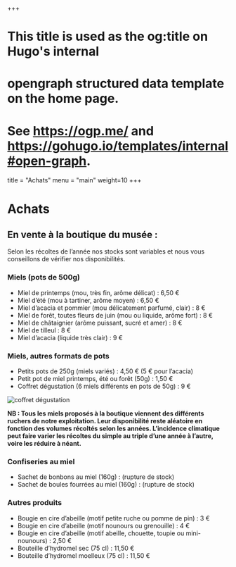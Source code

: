 +++
# This title is used as the og:title on Hugo's internal
# opengraph structured data template on the home page.
# See https://ogp.me/ and https://gohugo.io/templates/internal#open-graph.
title = "Achats"
menu = "main"
weight=10
+++

# Achats

## En vente à la boutique du musée :

Selon les récoltes de l’année nos stocks sont variables et nous vous conseillons de vérifier nos disponibilités.

### Miels (pots de 500g)

- Miel de printemps (mou, très fin, arôme délicat) : 6,50 €
- Miel d’été (mou à tartiner, arôme moyen) : 6,50 €
- Miel d’acacia et pommier (mou délicatement parfumé, clair) : 8 €
- Miel de forêt, toutes fleurs de juin (mou ou liquide, arôme fort) : 8 €
- Miel de châtaignier (arôme puissant, sucré et amer) : 8 €
- Miel de tilleul : 8 €
- Miel d’acacia (liquide très clair) : 9 €

### Miels, autres formats de pots

- Petits pots de 250g (miels variés) : 4,50 € (5 € pour l’acacia)
- Petit pot de miel printemps, été ou forêt (50g) : 1,50 €
- Coffret dégustation (6 miels différents en pots de 50g) : 9 €

![coffret dégustation](/images/memo37coffret.jpg)

**NB : Tous les miels proposés à la boutique viennent des différents ruchers de notre exploitation. Leur disponibilité reste aléatoire en fonction des volumes récoltés selon les années. L’incidence climatique peut faire varier les récoltes du simple au triple d’une année à l’autre, voire les réduire à néant.**

### Confiseries au miel

- Sachet de bonbons au miel (160g) : (rupture de stock)
- Sachet de boules fourrées au miel (160g) : (rupture de stock)

### Autres produits

- Bougie en cire d’abeille (motif petite ruche ou pomme de pin) : 3 €
- Bougie en cire d’abeille (motif nounours ou grenouille) : 4 €
- Bougie en cire d’abeille (motif abeille, chouette, toupie ou mini-nounours) : 2,50 €
- Bouteille d’hydromel sec (75 cl) : 11,50 €
- Bouteille d’hydromel moelleux (75 cl) : 11,50 €
